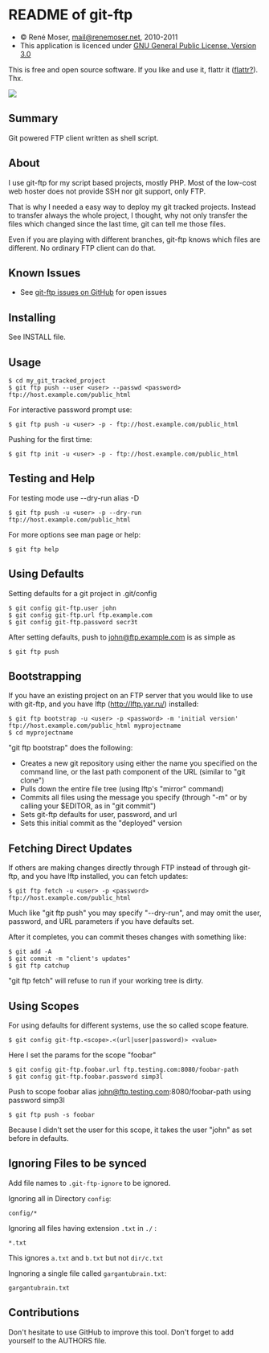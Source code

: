 README of git-ftp
=================

* &copy; René Moser, mail@renemoser.net, 2010-2011
* This application is licenced under [GNU General Public License, Version 3.0]

This is free and open source software. If you like and use it, flattr it ([flattr?][WhatisFlattr]). Thx.

[![][FlattrButton]][FlattrLink] 

Summary
-------

Git powered FTP client written as shell script.


About
-----

I use git-ftp for my script based projects, mostly PHP. Most of the low-cost
web hoster does not provide SSH nor git support, only FTP.

That is why I needed a easy way to deploy my git tracked projects. Instead to
transfer always the whole project, I thought, why not only transfer the files
which changed since the last time, git can tell me those files.

Even if you are playing with different branches, git-ftp knows which files
are different. No ordinary FTP client can do that.


Known Issues
------------
 * See [git-ftp issues on GitHub] for open issues


Installing
----------

See INSTALL file.


Usage
-----

    $ cd my_git_tracked_project
    $ git ftp push --user <user> --passwd <password> ftp://host.example.com/public_html

For interactive password prompt use:

    $ git ftp push -u <user> -p - ftp://host.example.com/public_html

Pushing for the first time:

    $ git ftp init -u <user> -p - ftp://host.example.com/public_html


Testing and Help
----------------

For testing mode use --dry-run alias -D

    $ git ftp push -u <user> -p --dry-run ftp://host.example.com/public_html

For more options see man page or help:

    $ git ftp help


Using Defaults
--------------

Setting defaults for a git project in .git/config

	$ git config git-ftp.user john
	$ git config git-ftp.url ftp.example.com
	$ git config git-ftp.password secr3t

After setting defaults, push to john@ftp.example.com is as simple as

	$ git ftp push


Bootstrapping
-------------

If you have an existing project on an FTP server that you would like
to use with git-ftp, and you have lftp (<http://lftp.yar.ru/>) installed:

	$ git ftp bootstrap -u <user> -p <password> -m 'initial version' ftp://host.example.com/public_html myprojectname
	$ cd myprojectname

"git ftp bootstrap" does the following:

* Creates a new git repository using either the name you specified on the command line, or the last path component of the URL (similar to "git clone")
* Pulls down the entire file tree (using lftp's "mirror" command)
* Commits all files using the message you specify (through "-m" or by calling your $EDITOR, as in "git commit")
* Sets git-ftp defaults for user, password, and url
* Sets this initial commit as the "deployed" version


Fetching Direct Updates
-----------------------

If others are making changes directly through FTP instead of through
git-ftp, and you have lftp installed, you can fetch updates:

	$ git ftp fetch -u <user> -p <password> ftp://host.example.com/public_html

Much like "git ftp push" you may specify "--dry-run", and may omit
the user, password, and URL parameters if you have defaults set.

After it completes, you can commit theses changes with something like:

	$ git add -A
	$ git commit -m "client's updates"
	$ git ftp catchup

"git ftp fetch" will refuse to run if your working tree is dirty.


Using Scopes
------------

For using defaults for different systems, use the so called scope feature.

	$ git config git-ftp.<scope>.<(url|user|password)> <value>

Here I set the params for the scope "foobar"

	$ git config git-ftp.foobar.url ftp.testing.com:8080/foobar-path
	$ git config git-ftp.foobar.password simp3l

Push to scope foobar alias john@ftp.testing.com:8080/foobar-path using password simp3l

	$ git ftp push -s foobar

Because I didn't set the user for this scope, it takes the user "john" as set before in defaults.


Ignoring Files to be synced
---------------------------

Add file names to `.git-ftp-ignore` to be ignored.

Ignoring all in Directory `config`:

	config/*

Ignoring all files having extension `.txt` in `./` :

	*.txt

This ignores `a.txt` and `b.txt` but not `dir/c.txt`

Ingnoring a single file called `gargantubrain.txt`:

	gargantubrain.txt


Contributions
-------------

Don't hesitate to use GitHub to improve this tool. Don't forget to add yourself to the AUTHORS file.

[git-ftp issues on GitHub]: http://github.com/resmo/git-ftp/issues
[WhatisFlattr]: http://en.wikipedia.org/wiki/Flattr
[FlattrLink]: https://flattr.com/thing/99914/Git-ftp
[FlattrButton]: http://api.flattr.com/button/button-static-50x60.png
[GNU General Public License, Version 3.0]: http://www.gnu.org/licenses/gpl-3.0-standalone.html

